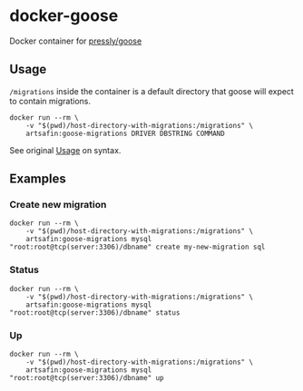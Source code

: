 # docker-goose

Docker container for [pressly/goose](https://github.com/pressly/goose)

## Usage

`/migrations` inside the container is a default directory that goose will expect to contain migrations.

```
docker run --rm \
	-v "$(pwd)/host-directory-with-migrations:/migrations" \
	artsafin:goose-migrations DRIVER DBSTRING COMMAND
```

See original [Usage](https://github.com/pressly/goose#usage) on syntax.

## Examples

### Create new migration

```
docker run --rm \
	-v "$(pwd)/host-directory-with-migrations:/migrations" \
	artsafin:goose-migrations mysql "root:root@tcp(server:3306)/dbname" create my-new-migration sql
```

### Status

```
docker run --rm \
	-v "$(pwd)/host-directory-with-migrations:/migrations" \
	artsafin:goose-migrations mysql "root:root@tcp(server:3306)/dbname" status
```

### Up

```
docker run --rm \
	-v "$(pwd)/host-directory-with-migrations:/migrations" \
	artsafin:goose-migrations mysql "root:root@tcp(server:3306)/dbname" up
```
